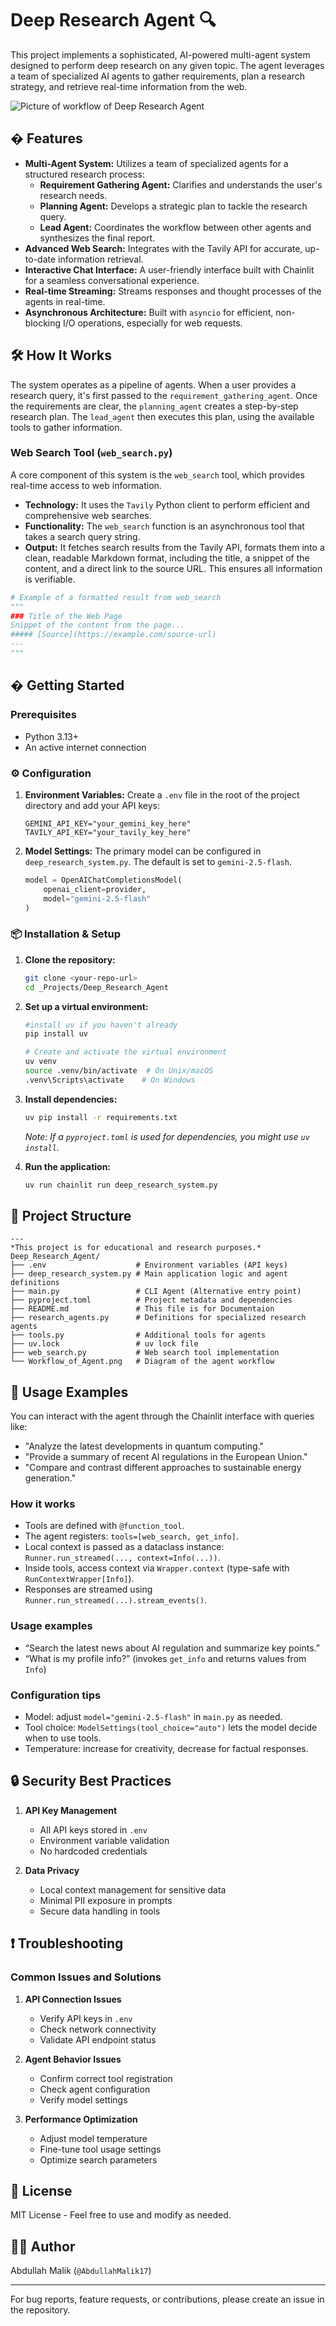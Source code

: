 # Deep Research Agent 🔍

This project implements a sophisticated, AI-powered multi-agent system designed to perform deep research on any given topic. The agent leverages a team of specialized AI agents to gather requirements, plan a research strategy, and retrieve real-time information from the web.

![Picture of workflow of Deep Research Agent](Workflow_of_Agent.png)

## � Features

- **Multi-Agent System:** Utilizes a team of specialized agents for a structured research process:
    - **Requirement Gathering Agent:** Clarifies and understands the user's research needs.
    - **Planning Agent:** Develops a strategic plan to tackle the research query.
    - **Lead Agent:** Coordinates the workflow between other agents and synthesizes the final report.
- **Advanced Web Search:** Integrates with the Tavily API for accurate, up-to-date information retrieval.
- **Interactive Chat Interface:** A user-friendly interface built with Chainlit for a seamless conversational experience.
- **Real-time Streaming:** Streams responses and thought processes of the agents in real-time.
- **Asynchronous Architecture:** Built with `asyncio` for efficient, non-blocking I/O operations, especially for web requests.

## 🛠️ How It Works

The system operates as a pipeline of agents. When a user provides a research query, it's first passed to the `requirement_gathering_agent`. Once the requirements are clear, the `planning_agent` creates a step-by-step research plan. The `lead_agent` then executes this plan, using the available tools to gather information.

### Web Search Tool (`web_search.py`)

A core component of this system is the `web_search` tool, which provides real-time access to web information.

- **Technology:** It uses the `Tavily` Python client to perform efficient and comprehensive web searches.
- **Functionality:** The `web_search` function is an asynchronous tool that takes a search query string.
- **Output:** It fetches search results from the Tavily API, formats them into a clean, readable Markdown format, including the title, a snippet of the content, and a direct link to the source URL. This ensures all information is verifiable.

```python
# Example of a formatted result from web_search
"""
### Title of the Web Page
Snippet of the content from the page...
##### [Source](https://example.com/source-url)
---
"""
```

## � Getting Started

### Prerequisites

- Python 3.13+
- An active internet connection

### ⚙️ Configuration

1.  **Environment Variables:** Create a `.env` file in the root of the project directory and add your API keys:
    ```env
    GEMINI_API_KEY="your_gemini_key_here"
    TAVILY_API_KEY="your_tavily_key_here"
    ```

2.  **Model Settings:** The primary model can be configured in `deep_research_system.py`. The default is set to `gemini-2.5-flash`.
    ```python
    model = OpenAIChatCompletionsModel(
        openai_client=provider,
        model="gemini-2.5-flash"
    )
    ```

### 📦 Installation & Setup

1.  **Clone the repository:**
    ```bash
    git clone <your-repo-url>
    cd _Projects/Deep_Research_Agent
    ```

2.  **Set up a virtual environment:**
    ```bash
    #install uv if you haven't already
    pip install uv

    # Create and activate the virtual environment
    uv venv
    source .venv/bin/activate  # On Unix/macOS
    .venv\Scripts\activate    # On Windows
    ```

3.  **Install dependencies:**
    ```bash
    uv pip install -r requirements.txt 
    ```
    *Note: If a `pyproject.toml` is used for dependencies, you might use `uv install`.*

4.  **Run the application:**
    ```bash
    uv run chainlit run deep_research_system.py
    ```

## 📁 Project Structure

```
---
*This project is for educational and research purposes.*
Deep_Research_Agent/
├── .env                    # Environment variables (API keys)
├── deep_research_system.py # Main application logic and agent definitions
├── main.py                 # CLI Agent (Alternative entry point)
├── pyproject.toml          # Project metadata and dependencies
├── README.md               # This file is for Documentaion
├── research_agents.py      # Definitions for specialized research agents
├── tools.py                # Additional tools for agents
├── uv.lock                 # uv lock file
├── web_search.py           # Web search tool implementation
└── Workflow_of_Agent.png   # Diagram of the agent workflow
```

## 🎯 Usage Examples

You can interact with the agent through the Chainlit interface with queries like:

-   "Analyze the latest developments in quantum computing."
-   "Provide a summary of recent AI regulations in the European Union."
-   "Compare and contrast different approaches to sustainable energy generation."

### How it works
- Tools are defined with `@function_tool`.
- The agent registers: `tools=[web_search, get_info]`.
- Local context is passed as a dataclass instance: `Runner.run_streamed(..., context=Info(...))`.
- Inside tools, access context via `Wrapper.context` (type-safe with `RunContextWrapper[Info]`).
- Responses are streamed using `Runner.run_streamed(...).stream_events()`.

### Usage examples
- “Search the latest news about AI regulation and summarize key points.”
- “What is my profile info?” (invokes `get_info` and returns values from `Info`)

### Configuration tips
- Model: adjust `model="gemini-2.5-flash"` in `main.py` as needed.
- Tool choice: `ModelSettings(tool_choice="auto")` lets the model decide when to use tools.
- Temperature: increase for creativity, decrease for factual responses.

## 🔒 Security Best Practices

1. **API Key Management**
   - All API keys stored in `.env`
   - Environment variable validation
   - No hardcoded credentials

2. **Data Privacy**
   - Local context management for sensitive data
   - Minimal PII exposure in prompts
   - Secure data handling in tools

## ❗ Troubleshooting

### Common Issues and Solutions
1. **API Connection Issues**
   - Verify API keys in `.env`
   - Check network connectivity
   - Validate API endpoint status

2. **Agent Behavior Issues**
   - Confirm correct tool registration
   - Check agent configuration
   - Verify model settings

3. **Performance Optimization**
   - Adjust model temperature
   - Fine-tune tool usage settings
   - Optimize search parameters

## 📄 License

MIT License - Feel free to use and modify as needed.

## 👨‍💻 Author

Abdullah Malik (`@AbdullahMalik17`)

---

For bug reports, feature requests, or contributions, please create an issue in the repository.

